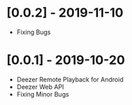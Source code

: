 # [0.0.2] - 2019-11-10

* Fixing Bugs

# [0.0.1] - 2019-10-20

* Deezer Remote Playback for Android
* Deezer Web API
* Fixing Minor Bugs